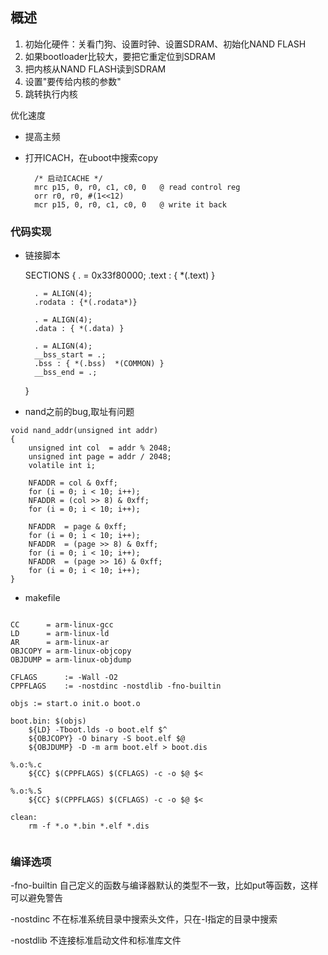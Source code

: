 ## 概述

1. 初始化硬件：关看门狗、设置时钟、设置SDRAM、初始化NAND FLASH
2. 如果bootloader比较大，要把它重定位到SDRAM
3. 把内核从NAND FLASH读到SDRAM
4. 设置"要传给内核的参数"
5. 跳转执行内核


优化速度

- 提高主频

- 打开ICACH，在uboot中搜索copy

  ```
  	/* 启动ICACHE */
  	mrc p15, 0, r0, c1, c0, 0	@ read control reg
  	orr r0, r0, #(1<<12)
  	mcr	p15, 0, r0, c1, c0, 0   @ write it back
  ```

### 代码实现

- 链接脚本

    SECTIONS {
        . = 0x33f80000;
        .text : { *(.text) }
        
        . = ALIGN(4);
        .rodata : {*(.rodata*)} 
        
        . = ALIGN(4);
        .data : { *(.data) }
        
        . = ALIGN(4);
        __bss_start = .;
        .bss : { *(.bss)  *(COMMON) }
        __bss_end = .;
    }


- nand之前的bug,取址有问题

```
void nand_addr(unsigned int addr)
{
	unsigned int col  = addr % 2048;
	unsigned int page = addr / 2048;
	volatile int i;

	NFADDR = col & 0xff;
	for (i = 0; i < 10; i++);
	NFADDR = (col >> 8) & 0xff;
	for (i = 0; i < 10; i++);
	
	NFADDR  = page & 0xff;
	for (i = 0; i < 10; i++);
	NFADDR  = (page >> 8) & 0xff;
	for (i = 0; i < 10; i++);
	NFADDR  = (page >> 16) & 0xff;
	for (i = 0; i < 10; i++);	
}
```

- makefile

```

CC      = arm-linux-gcc
LD      = arm-linux-ld
AR      = arm-linux-ar
OBJCOPY = arm-linux-objcopy
OBJDUMP = arm-linux-objdump

CFLAGS 		:= -Wall -O2
CPPFLAGS   	:= -nostdinc -nostdlib -fno-builtin

objs := start.o init.o boot.o

boot.bin: $(objs)
	${LD} -Tboot.lds -o boot.elf $^
	${OBJCOPY} -O binary -S boot.elf $@
	${OBJDUMP} -D -m arm boot.elf > boot.dis
	
%.o:%.c
	${CC} $(CPPFLAGS) $(CFLAGS) -c -o $@ $<

%.o:%.S
	${CC} $(CPPFLAGS) $(CFLAGS) -c -o $@ $<

clean:
	rm -f *.o *.bin *.elf *.dis
	
```

### 编译选项

-fno-builtin  自己定义的函数与编译器默认的类型不一致，比如put等函数，这样可以避免警告

-nostdinc  不在标准系统目录中搜索头文件，只在-I指定的目录中搜索

-nostdlib  不连接标准启动文件和标准库文件